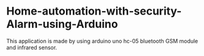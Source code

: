 # Home-automation-with-security-Alarm-using-Arduino
This application is made by using arduino uno hc-05 bluetooth GSM module and infrared sensor.
